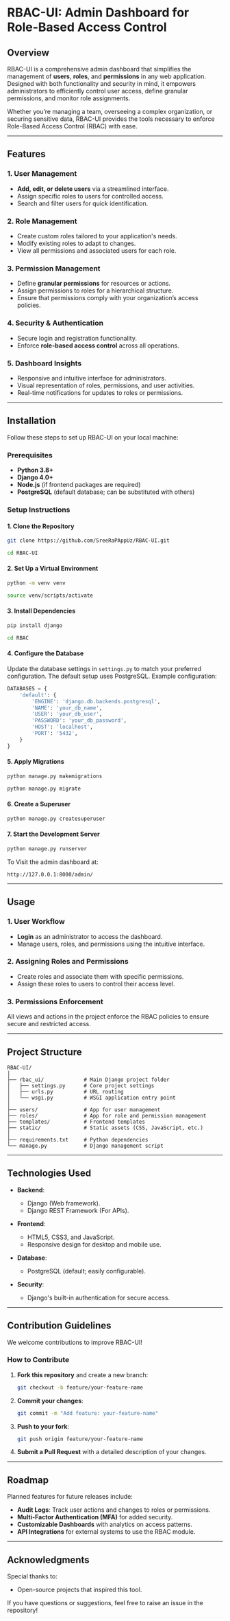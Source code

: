 
# **RBAC-UI: Admin Dashboard for Role-Based Access Control**  

## **Overview**  
RBAC-UI is a comprehensive admin dashboard that simplifies the management of **users**, **roles**, and **permissions** in any web application. Designed with both functionality and security in mind, it empowers administrators to efficiently control user access, define granular permissions, and monitor role assignments.  

Whether you’re managing a team, overseeing a complex organization, or securing sensitive data, RBAC-UI provides the tools necessary to enforce Role-Based Access Control (RBAC) with ease.  

---

## **Features**  

### **1. User Management**  
- **Add, edit, or delete users** via a streamlined interface.  
- Assign specific roles to users for controlled access.  
- Search and filter users for quick identification.  

### **2. Role Management**  
- Create custom roles tailored to your application's needs.  
- Modify existing roles to adapt to changes.  
- View all permissions and associated users for each role.  

### **3. Permission Management**  
- Define **granular permissions** for resources or actions.  
- Assign permissions to roles for a hierarchical structure.  
- Ensure that permissions comply with your organization’s access policies.  

### **4. Security & Authentication**  
- Secure login and registration functionality.  
- Enforce **role-based access control** across all operations.  

### **5. Dashboard Insights**  
- Responsive and intuitive interface for administrators.  
- Visual representation of roles, permissions, and user activities.  
- Real-time notifications for updates to roles or permissions.  

---

## **Installation**  

Follow these steps to set up RBAC-UI on your local machine:  

### **Prerequisites**  
- **Python 3.8+**  
- **Django 4.0+**  
- **Node.js** (if frontend packages are required)  
- **PostgreSQL** (default database; can be substituted with others)  

### **Setup Instructions**  

#### **1. Clone the Repository**  
```bash  
git clone https://github.com/SreeRaPAppUz/RBAC-UI.git
```

```bash
cd RBAC-UI  
```  

#### **2. Set Up a Virtual Environment**  
```bash  
python -m venv venv
```

```bash
source venv/scripts/activate
```  

#### **3. Install Dependencies**  
```bash  
pip install django 
```

```bash
cd RBAC
```


#### **4. Configure the Database**  
Update the database settings in `settings.py` to match your preferred configuration. The default setup uses PostgreSQL. Example configuration:  
```python  
DATABASES = {  
    'default': {  
        'ENGINE': 'django.db.backends.postgresql',  
        'NAME': 'your_db_name',  
        'USER': 'your_db_user',  
        'PASSWORD': 'your_db_password',  
        'HOST': 'localhost',  
        'PORT': '5432',  
    }  
}  
```  

#### **5. Apply Migrations**  
```bash  
python manage.py makemigrations
```

```bash 
python manage.py migrate  
```  

#### **6. Create a Superuser**  
```bash  
python manage.py createsuperuser  
```

#### **7. Start the Development Server**  
```bash  
python manage.py runserver  
```  


To Visit the admin dashboard at:  
```
http://127.0.0.1:8000/admin/  
```  

---

## **Usage**  

### **1. User Workflow**  
- **Login** as an administrator to access the dashboard.  
- Manage users, roles, and permissions using the intuitive interface.  

### **2. Assigning Roles and Permissions**  
- Create roles and associate them with specific permissions.  
- Assign these roles to users to control their access level.  

### **3. Permissions Enforcement**  
All views and actions in the project enforce the RBAC policies to ensure secure and restricted access.  

---

## **Project Structure**  

```  
RBAC-UI/  
│  
├── rbac_ui/             # Main Django project folder  
│   ├── settings.py      # Core project settings  
│   ├── urls.py          # URL routing  
│   └── wsgi.py          # WSGI application entry point  
│  
├── users/               # App for user management  
├── roles/               # App for role and permission management  
├── templates/           # Frontend templates  
├── static/              # Static assets (CSS, JavaScript, etc.)  
│  
├── requirements.txt     # Python dependencies  
└── manage.py            # Django management script  
```  

---

## **Technologies Used**  

- **Backend**:  
  - Django (Web framework).  
  - Django REST Framework (For APIs).  

- **Frontend**:  
  - HTML5, CSS3, and JavaScript.  
  - Responsive design for desktop and mobile use.  

- **Database**:  
  - PostgreSQL (default; easily configurable).  

- **Security**:  
  - Django's built-in authentication for secure access.  

---

## **Contribution Guidelines**  

We welcome contributions to improve RBAC-UI!  

### **How to Contribute**  
1. **Fork this repository** and create a new branch:  
   ```bash  
   git checkout -b feature/your-feature-name  
   ```  

2. **Commit your changes**:  
   ```bash  
   git commit -m "Add feature: your-feature-name"  
   ```  

3. **Push to your fork**:  
   ```bash  
   git push origin feature/your-feature-name  
   ```  

4. **Submit a Pull Request** with a detailed description of your changes.  

---

## **Roadmap**  

Planned features for future releases include:  
- **Audit Logs**: Track user actions and changes to roles or permissions.  
- **Multi-Factor Authentication (MFA)** for added security.  
- **Customizable Dashboards** with analytics on access patterns.  
- **API Integrations** for external systems to use the RBAC module.  


---

## **Acknowledgments**  

Special thanks to:   
- Open-source projects that inspired this tool.  

If you have questions or suggestions, feel free to raise an issue in the repository!  
